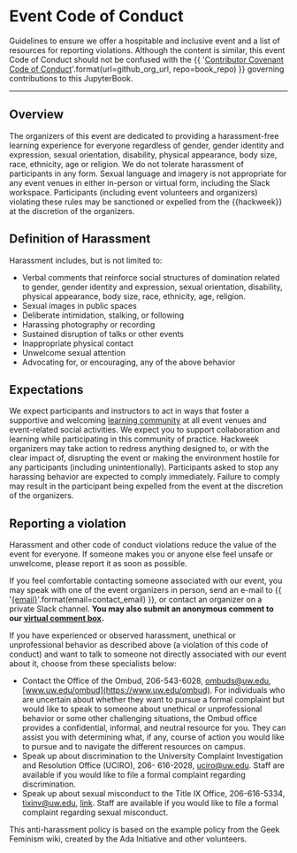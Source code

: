 # Event Code of Conduct

Guidelines to ensure we offer a hospitable and inclusive event and a list of resources for reporting violations. Although the content is similar, this event Code of Conduct should not be confused with the {{ '[Contributor Covenant Code of Conduct]({url}/{repo}/blob/main/CODE_OF_CONDUCT.md)'.format(url=github_org_url, repo=book_repo) }}  governing contributions to this JupyterBook.


---

## Overview

The organizers of this event are dedicated to providing a harassment-free learning experience for everyone regardless of gender, gender identity and expression, sexual orientation, disability, physical appearance, body size, race, ethnicity, age or religion.
We do not tolerate harassment of participants in any form. Sexual language and imagery is not appropriate for any event venues in either in-person or virtual form, including the Slack workspace. Participants (including event volunteers and organizers) violating these rules may be sanctioned or expelled from the {{hackweek}} at the discretion of the organizers.

## Definition of Harassment

Harassment includes, but is not limited to:

* Verbal comments that reinforce social structures of domination related to gender, gender identity and expression, sexual orientation, disability, physical appearance, body size, race, ethnicity, age, religion.
* Sexual images in public spaces
* Deliberate intimidation, stalking, or following
* Harassing photography or recording
* Sustained disruption of talks or other events
* Inappropriate physical contact
* Unwelcome sexual attention
* Advocating for, or encouraging, any of the above behavior

## Expectations

We expect participants and instructors to act in ways that foster a supportive and welcoming [learning community](mission) at all event venues and event-related social activities. We expect you to support collaboration and learning while participating in this community of practice. Hackweek organizers may take action to redress anything designed to, or with the clear impact of, disrupting the event or making the environment hostile for any participants (including unintentionally). Participants asked to stop any harassing behavior are expected to comply immediately. Failure to comply may result in the participant being expelled from the event at the discretion of the organizers.

## Reporting a violation
Harassment and other code of conduct violations reduce the value of the event for everyone. If someone makes you or anyone else feel unsafe or unwelcome, please report it as soon as possible. 

If you feel comfortable contacting someone associated with our event, you may speak with one of the event organizers in person, send an e-mail to {{ '[{email}](mailto:{email})'.format(email=contact_email) }}, or contact an organizer on a private Slack channel. **You may also submit an anonymous comment to our [virtual comment box]({{anon_reporting_url}}).**

If you have experienced or observed harassment, unethical or unprofessional behavior as described above (a violation of this code of conduct) and want to talk to someone not directly associated with our event about it, choose from these specialists below:

* Contact the Office of the Ombud, 206-543-6028, ombuds@uw.edu, [www.uw.edu/ombud](https://www.uw.edu/ombud). For individuals who are uncertain about whether they want to pursue a formal complaint but would like to speak to someone about unethical or unprofessional behavior or some other challenging situations, the Ombud office provides a confidential, informal, and neutral resource for you. They can assist you with determining what, if any, course of action you would like to pursue and to navigate the different resources on campus.
* Speak up about discrimination to the University Complaint Investigation and Resolution Office (UCIRO), 206- 616-2028, uciro@uw.edu. Staff are available if you would like to file a formal complaint regarding discrimination.
* Speak up about sexual misconduct to the Title IX Office, 206-616-5334, tixinv@uw.edu, [link](https://www.washington.edu/compliance/tixio/). Staff are available if you would like to file a formal complaint regarding sexual misconduct.


This anti-harassment policy is based on the example policy from the Geek Feminism wiki, created by the Ada Initiative and other volunteers.